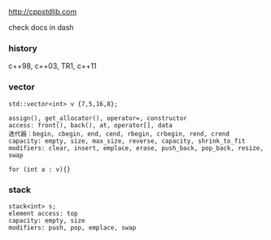 http://cppstdlib.com

check docs in dash

### history
c++98, c++03, TR1, c++11

### vector
```
std::vector<int> v {7,5,16,8};

assign(), get_allocator(), operator=, constructor
access: front(), back(), at, operator[], data
迭代器：begin, cbegin, end, cend, rbegin, crbegin, rend, crend
capacity: empty, size, max_size, reverse, capacity, shrink_to_fit
modifiers: clear, insert, emplace, erase, push_back, pop_back, resize, swap

for (int a : v){}
```

### stack
```
stack<int> s;
element access: top
capacity: empty, size
modifiers: push, pop, emplace, swap
```